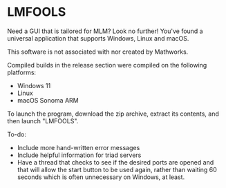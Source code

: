 # LMFOOLS
Need a GUI that is tailored for MLM? Look no further! You've found a universal application that supports Windows, Linux and macOS.

This software is not associated with nor created by Mathworks.

Compiled builds in the release section were compiled on the following platforms:
- Windows 11
- Linux
- macOS Sonoma ARM

To launch the program, download the zip archive, extract its contents, and then launch "LMFOOLS".

To-do:
- Include more hand-written error messages
- Include helpful information for triad servers
- Have a thread that checks to see if the desired ports are opened and that will allow the start button to be used again, rather than waiting 60 seconds which is often unnecessary on Windows, at least.
